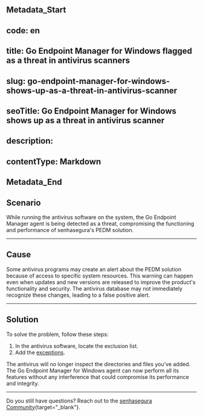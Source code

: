 ## Metadata_Start 
## code: en
## title: Go Endpoint Manager for Windows flagged as a threat in antivirus scanners 
## slug: go-endpoint-manager-for-windows-shows-up-as-a-threat-in-antivirus-scanner 
## seoTitle: Go Endpoint Manager for Windows shows up as a threat in antivirus scanner 
## description:  
## contentType: Markdown 
## Metadata_End
## Scenario

While running the antivirus software on the system, the Go Endpoint Manager agent is being detected as a threat, compromising the functioning and performance of senhasegura's PEDM solution.

* * *

## Cause

Some antivirus programs may create an alert about the PEDM solution because of access to specific system resources. This warning can happen even when updates and new versions are released to improve the product's functionality and security. The antivirus database may not immediately recognize these changes, leading to a false positive alert.

* * *

## Solution

To solve the problem, follow these steps:


1. In the antivirus software, locate the exclusion list.
2. Add the [exceptions](/v3-32/docs/go-windows-antivirus-exclusions).


The antivirus will no longer inspect the directories and files you’ve added. The Go Endpoint Manager for Windows agent can now perform all its features without any interference that could compromise its performance and integrity.

* * *
Do you still have questions? Reach out to the [senhasegura Community](https://community.senhasegura.io/){target="_blank"}.
